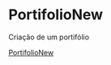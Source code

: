 # PortifolioNew
Criação de um portifólio <br>

<a href="https://messiashub.github.io/PortifolioNew/" target="_blank">PortifolioNew</a>


